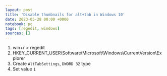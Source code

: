 ```yaml
---
layout: post
title: 'Disable thumbnails for alt+tab in Windows 10'
date: 2023-05-28 00:00 +0000
notebook: pc
tags: [regedit, windows]
sources: []
---
```

1. win+r > regedit
2. HKEY_CURRENT_USER\Software\Microsoft\Windows\CurrentVersion\Explorer
3. Create `AltTabSettings`, `DWORD 32` type
4. Set value `1`